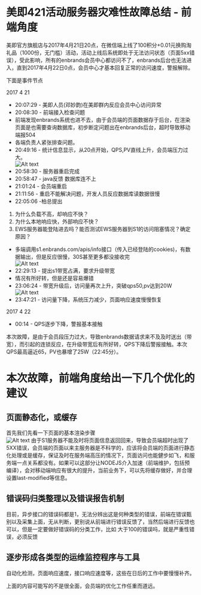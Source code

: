 # 美即421活动服务器灾难性故障总结 - 前端角度

美即官方旗舰店与2017年4月21日20点，在微信端上线了100积分+0.01元换购淘礼品（1000份，无门槛）活动，活动上线后系统即处于无法访问状态（页面5xx错误），受此影响，所有的enbrands会员中心都访问不了，enbrands后台也无法进入，直到2017年4月22日0点，会员中心才基本回复正常的访问速度，警报解除。

下面是事件节点

2017 4 21
- 20:07:29 - 美即人员(邓妙韵)在美即群内反应会员中心访问异常
- 20:08:30 - 前端接入检查问题
- 前端发现enbrands系统也进不去，由于会员端的页面数据存于后台，在渲染页面是也需要查询数据库，初步断定问题出在enbrands后台，超时导致移动端报504
- 各端负责人紧张排查问题。
- 20:49:16 - 统计信息显示，从20点开始，QPS,PV直线上升，会员端压力过大。<br>
![Alt text](http://enbrands-2.oss-cn-shanghai.aliyuncs.com/pv-qps.png)
- 20:58:30 - 服务器重启完成
- 20:58:47 - java反馈 数据库连不上
- 21:01:24 - 会员端重启
- 21:11:56 - 重启不能解决问题，开发人员反应数据库读数据很慢
- 22:05:06 -柏总提出
 1. 为什么负载不高，却响应不快？
 2. 为什么本地响应快，外部响应不快？
 3. EWS服务器能登陆进去吗？能否测试EWS服务器到S1的访问阻塞情况？确定原因？

- 多端调用s1.enbrands.com/apis/info接口（传入已经登陆的cookies)，有数据输出，但是反应很慢，30S甚至更多都没接收完
<br>![Alt text](http://enbrands-2.oss-cn-shanghai.aliyuncs.com/timeout.png)
- 22:29:13 - 提出s1带宽占满，要求升级带宽
- 情况有所好转，但是还是容易爆错
- 23:06:24 - 带宽升级后，访问量再次上升，突破qps50,pv达到20W
<br>![Alt text](http://enbrands-2.oss-cn-shanghai.aliyuncs.com/pv-2.png)
- 23:47:21 - 访问量下降，系统压力减少，页面响应速度慢慢恢复

2017 4 22
- 00:14 - QPS逐步下降，警报基本接触

本次故障，是由于会员段压力过大，导致enbrands数据请求来不及及时送出（带宽），而引起的连锁反应，在升级带宽后有所好转，QPS下降后警报接触。本次QPS最高逼近65，PV也暴增了25W（22:45分）。

# 本次故障，前端角度给出一下几个优化的建议
## 页面静态化，或缓存
首先我们先看一下页面的基本渲染步骤
<br>![Alt text](http://enbrands-2.oss-cn-shanghai.aliyuncs.com/render-process.png)
由于S1服务器不能及时将页面信息返回回来，导致会员端超时出现了5XX错误，会员端的页面以来主服务器是不科学的，应该将会员端的页面进行静态化处理或是缓存，保证及时在服务端高压的情况下，页面访问也能健步如飞，和服务端一点关系都没有。如果可以这部分让NODEJS介入加速（前端维护，包括预编译），会对移动端响应有很大的提升，当前业务下，可以先将缓存做好，并合理设置last-modified等信息。

## 错误码归类整理以及错误报告机制
目前，异步接口的错误码都是1，无法分辨出这是何种类型的错误，前端在错误甄别以及采集上面，无从判断，更别说从前端进行错误反馈了，当然后端进行反馈也可以，但是一定要做好错误码的分类工作，比如 大于100的错误吗，就是严重性错误，必须反馈

## 逐步形成各类型的运维监控程序与工具
自动化检测，页面响应速度，接口响应速度等，这些在日后的工作中要慢慢补齐。

上面的内容可能写的不是很全面，会员端的优化工作任重而道远。
